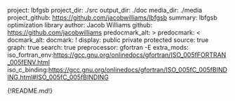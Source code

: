 project: lbfgsb
project_dir: ./src
output_dir: ./doc
media_dir: ./media
project_github: https://github.com/jacobwilliams/lbfgsb
summary: lbfgsb optimization library
author: Jacob Williams
github: https://github.com/jacobwilliams
predocmark_alt: >
predocmark: <
docmark_alt:
docmark: !
display: public
         private
         protected
source: true
graph: true
search: true
preprocessor: gfortran -E
extra_mods: iso_fortran_env:https://gcc.gnu.org/onlinedocs/gfortran/ISO_005fFORTRAN_005fENV.html
            iso_c_binding:https://gcc.gnu.org/onlinedocs/gfortran/ISO_005fC_005fBINDING.html#ISO_005fC_005fBINDING

{!README.md!}